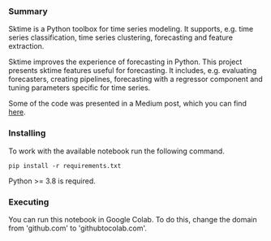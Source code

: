 ### Summary
Sktime is a Python toolbox for time series modeling. It supports, e.g. time series classification, time series clustering, forecasting and feature extraction.

Sktime improves the experience of forecasting in Python. This project presents sktime features useful for forecasting. It includes, e.g. evaluating forecasters, creating pipelines, forecasting with a regressor component and tuning parameters specific for time series.

Some of the code was presented in a Medium post, which you can find [here](https://medium.com/@jlenczuk/why-start-using-sktime-for-forecasting-8d6881c0a518).

### Installing
To work with the available notebook run the following command. 

```
pip install -r requirements.txt
```

Python >= 3.8 is required.

### Executing
You can run this notebook in Google Colab. To do this, change the domain from 'github.com' to 'githubtocolab.com'. 




